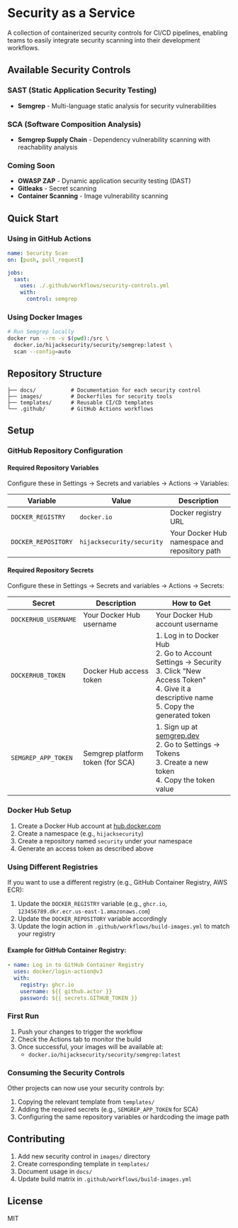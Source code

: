 # Security as a Service

A collection of containerized security controls for CI/CD pipelines, enabling teams to easily integrate security scanning into their development workflows.

## Available Security Controls

### SAST (Static Application Security Testing)
- **Semgrep** - Multi-language static analysis for security vulnerabilities

### SCA (Software Composition Analysis)
- **Semgrep Supply Chain** - Dependency vulnerability scanning with reachability analysis

### Coming Soon
- **OWASP ZAP** - Dynamic application security testing (DAST)
- **Gitleaks** - Secret scanning
- **Container Scanning** - Image vulnerability scanning

## Quick Start

### Using in GitHub Actions

```yaml
name: Security Scan
on: [push, pull_request]

jobs:
  sast:
    uses: ./.github/workflows/security-controls.yml
    with:
      control: semgrep
```

### Using Docker Images

```bash
# Run Semgrep locally
docker run --rm -v $(pwd):/src \
  docker.io/hijacksecurity/security/semgrep:latest \
  scan --config=auto
```

## Repository Structure

```
├── docs/           # Documentation for each security control
├── images/         # Dockerfiles for security tools
├── templates/      # Reusable CI/CD templates
└── .github/        # GitHub Actions workflows
```

## Setup

### GitHub Repository Configuration

#### Required Repository Variables
Configure these in Settings → Secrets and variables → Actions → Variables:

| Variable | Value | Description |
|----------|-------|-------------|
| `DOCKER_REGISTRY` | `docker.io` | Docker registry URL |
| `DOCKER_REPOSITORY` | `hijacksecurity/security` | Your Docker Hub namespace and repository path |

#### Required Repository Secrets
Configure these in Settings → Secrets and variables → Actions → Secrets:

| Secret | Description | How to Get |
|--------|-------------|------------|
| `DOCKERHUB_USERNAME` | Your Docker Hub username | Your Docker Hub account username |
| `DOCKERHUB_TOKEN` | Docker Hub access token | 1. Log in to Docker Hub<br>2. Go to Account Settings → Security<br>3. Click "New Access Token"<br>4. Give it a descriptive name<br>5. Copy the generated token |
| `SEMGREP_APP_TOKEN` | Semgrep platform token (for SCA) | 1. Sign up at [semgrep.dev](https://semgrep.dev)<br>2. Go to Settings → Tokens<br>3. Create a new token<br>4. Copy the token value |

### Docker Hub Setup

1. Create a Docker Hub account at [hub.docker.com](https://hub.docker.com)
2. Create a namespace (e.g., `hijacksecurity`)
3. Create a repository named `security` under your namespace
4. Generate an access token as described above

### Using Different Registries

If you want to use a different registry (e.g., GitHub Container Registry, AWS ECR):

1. Update the `DOCKER_REGISTRY` variable (e.g., `ghcr.io`, `123456789.dkr.ecr.us-east-1.amazonaws.com`)
2. Update the `DOCKER_REPOSITORY` variable accordingly
3. Update the login action in `.github/workflows/build-images.yml` to match your registry

#### Example for GitHub Container Registry:
```yaml
- name: Log in to GitHub Container Registry
  uses: docker/login-action@v3
  with:
    registry: ghcr.io
    username: ${{ github.actor }}
    password: ${{ secrets.GITHUB_TOKEN }}
```

### First Run

1. Push your changes to trigger the workflow
2. Check the Actions tab to monitor the build
3. Once successful, your images will be available at:
   - `docker.io/hijacksecurity/security/semgrep:latest`

### Consuming the Security Controls

Other projects can now use your security controls by:

1. Copying the relevant template from `templates/`
2. Adding the required secrets (e.g., `SEMGREP_APP_TOKEN` for SCA)
3. Configuring the same repository variables or hardcoding the image path

## Contributing

1. Add new security control in `images/` directory
2. Create corresponding template in `templates/`
3. Document usage in `docs/`
4. Update build matrix in `.github/workflows/build-images.yml`

## License

MIT
